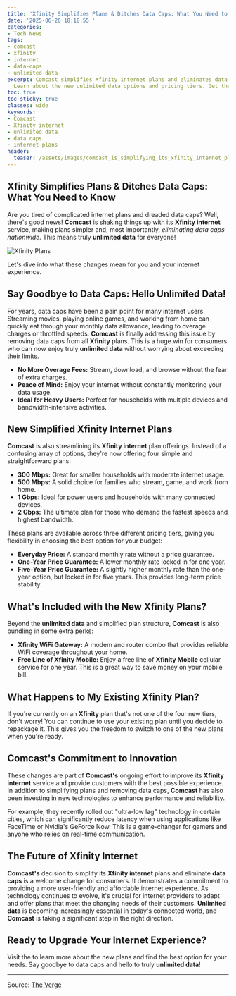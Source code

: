 ```yaml
---
title: 'Xfinity Simplifies Plans & Ditches Data Caps: What You Need to Know'
date: '2025-06-26 18:18:55 '
categories:
- Tech News
tags:
- comcast
- xfinity
- internet
- data-caps
- unlimited-data
excerpt: Comcast simplifies Xfinity internet plans and eliminates data caps nationwide!
  Learn about the new unlimited data options and pricing tiers. Get the details here.
toc: true
toc_sticky: true
classes: wide
keywords:
- Comcast
- Xfinity internet
- unlimited data
- data caps
- internet plans
header:
  teaser: /assets/images/comcast_is_simplifying_its_xfinity_internet_plans__20250626181854.jpg
---
```


## Xfinity Simplifies Plans & Ditches Data Caps: What You Need to Know

Are you tired of complicated internet plans and dreaded data caps? Well, there's good news! **Comcast** is shaking things up with its **Xfinity internet** service, making plans simpler and, most importantly, *eliminating data caps nationwide*. This means truly **unlimited data** for everyone!

![Xfinity Plans](https://platform.theverge.com/wp-content/uploads/sites/2/2025/06/National-Plans-Image.jpg?quality=90&strip=all&crop=0,0,100,100)

Let's dive into what these changes mean for you and your internet experience.

## Say Goodbye to Data Caps: Hello Unlimited Data!

For years, data caps have been a pain point for many internet users. Streaming movies, playing online games, and working from home can quickly eat through your monthly data allowance, leading to overage charges or throttled speeds. **Comcast** is finally addressing this issue by removing data caps from all **Xfinity** plans. This is a huge win for consumers who can now enjoy truly **unlimited data** without worrying about exceeding their limits.

*   **No More Overage Fees:** Stream, download, and browse without the fear of extra charges.
*   **Peace of Mind:** Enjoy your internet without constantly monitoring your data usage.
*   **Ideal for Heavy Users:** Perfect for households with multiple devices and bandwidth-intensive activities.

## New Simplified Xfinity Internet Plans

**Comcast** is also streamlining its **Xfinity internet** plan offerings. Instead of a confusing array of options, they're now offering four simple and straightforward plans:

*   **300 Mbps:** Great for smaller households with moderate internet usage.
*   **500 Mbps:** A solid choice for families who stream, game, and work from home.
*   **1 Gbps:** Ideal for power users and households with many connected devices.
*   **2 Gbps:** The ultimate plan for those who demand the fastest speeds and highest bandwidth.

These plans are available across three different pricing tiers, giving you flexibility in choosing the best option for your budget:

*   **Everyday Price:** A standard monthly rate without a price guarantee.
*   **One-Year Price Guarantee:** A lower monthly rate locked in for one year.
*   **Five-Year Price Guarantee:** A slightly higher monthly rate than the one-year option, but locked in for five years. This provides long-term price stability.

## What's Included with the New Xfinity Plans?

Beyond the **unlimited data** and simplified plan structure, **Comcast** is also bundling in some extra perks:

*   **Xfinity WiFi Gateway:** A modem and router combo that provides reliable WiFi coverage throughout your home.
*   **Free Line of Xfinity Mobile:** Enjoy a free line of **Xfinity Mobile** cellular service for one year. This is a great way to save money on your mobile bill.

## What Happens to My Existing Xfinity Plan?

If you're currently on an **Xfinity** plan that's not one of the four new tiers, don't worry! You can continue to use your existing plan until you decide to repackage it. This gives you the freedom to switch to one of the new plans when you're ready.

## Comcast's Commitment to Innovation

These changes are part of **Comcast's** ongoing effort to improve its **Xfinity internet** service and provide customers with the best possible experience. In addition to simplifying plans and removing data caps, **Comcast** has also been investing in new technologies to enhance performance and reliability.

For example, they recently rolled out "ultra-low lag" technology in certain cities, which can significantly reduce latency when using applications like FaceTime or Nvidia's GeForce Now. This is a game-changer for gamers and anyone who relies on real-time communication.

## The Future of Xfinity Internet

**Comcast's** decision to simplify its **Xfinity internet** plans and eliminate **data caps** is a welcome change for consumers. It demonstrates a commitment to providing a more user-friendly and affordable internet experience. As technology continues to evolve, it's crucial for internet providers to adapt and offer plans that meet the changing needs of their customers. **Unlimited data** is becoming increasingly essential in today's connected world, and **Comcast** is taking a significant step in the right direction.

## Ready to Upgrade Your Internet Experience?

Visit the  to learn more about the new plans and find the best option for your needs. Say goodbye to data caps and hello to truly **unlimited data**!

---

Source: [The Verge](https://www.theverge.com/news/693762/comcast-xfinity-internet-plans-unlimited-data-caps)